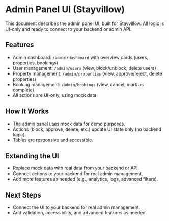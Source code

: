 # Admin Panel UI (Stayvillow)

This document describes the admin panel UI, built for Stayvillow. All logic is UI-only and ready to connect to your backend or admin API.

## Features
- Admin dashboard: `/admin/dashboard` with overview cards (users, properties, bookings)
- User management: `/admin/users` (view, block/unblock, delete users)
- Property management: `/admin/properties` (view, approve/reject, delete properties)
- Booking management: `/admin/bookings` (view, cancel, mark as complete)
- All actions are UI-only, using mock data

## How It Works
- The admin panel uses mock data for demo purposes.
- Actions (block, approve, delete, etc.) update UI state only (no backend logic).
- Tables are responsive and accessible.

## Extending the UI
- Replace mock data with real data from your backend or API.
- Connect actions to your backend for real admin management.
- Add more features as needed (e.g., analytics, logs, advanced filters).

## Next Steps
- Connect the UI to your backend for real admin management.
- Add validation, accessibility, and advanced features as needed. 